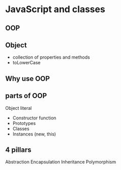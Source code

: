 # JavaScript and classes

## OOP


## Object
- collection of properties and methods
- toLowerCase

## Why use OOP

## parts of OOP 
Object literal

- Constructor function
- Prototypes
- Classes
- Instances (new, this)

## 4 pillars
Abstraction
Encapsulation
Inheritance
Polymorphism